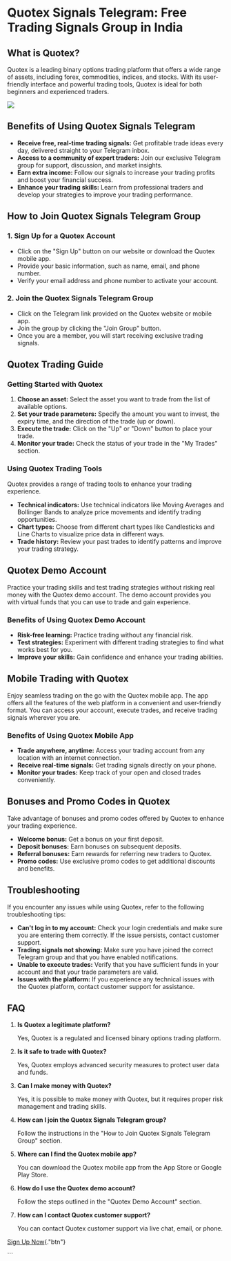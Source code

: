 # Quotex Signals Telegram: Free Trading Signals Group in India

## What is Quotex?

Quotex is a leading binary options trading platform that offers a wide
range of assets, including forex, commodities, indices, and stocks. With
its user-friendly interface and powerful trading tools, Quotex is ideal
for both beginners and experienced traders.

[![](https://static.quotex.io/files/8_en/300_250.jpg)](https://traff.sbs/brokerqxsignupf)

## Benefits of Using Quotex Signals Telegram

-   **Receive free, real-time trading signals:** Get profitable trade
    ideas every day, delivered straight to your Telegram inbox.
-   **Access to a community of expert traders:** Join our exclusive
    Telegram group for support, discussion, and market insights.
-   **Earn extra income:** Follow our signals to increase your trading
    profits and boost your financial success.
-   **Enhance your trading skills:** Learn from professional traders and
    develop your strategies to improve your trading performance.

## How to Join Quotex Signals Telegram Group

### 1. Sign Up for a Quotex Account

-   Click on the "Sign Up" button on our website or download the
    Quotex mobile app.
-   Provide your basic information, such as name, email, and phone
    number.
-   Verify your email address and phone number to activate your account.

### 2. Join the Quotex Signals Telegram Group

-   Click on the Telegram link provided on the Quotex website or mobile
    app.
-   Join the group by clicking the "Join Group" button.
-   Once you are a member, you will start receiving exclusive trading
    signals.

## Quotex Trading Guide

### Getting Started with Quotex

1.  **Choose an asset:** Select the asset you want to trade from the
    list of available options.
2.  **Set your trade parameters:** Specify the amount you want to
    invest, the expiry time, and the direction of the trade (up or
    down).
3.  **Execute the trade:** Click on the "Up" or "Down"
    button to place your trade.
4.  **Monitor your trade:** Check the status of your trade in the "My
    Trades" section.

### Using Quotex Trading Tools

Quotex provides a range of trading tools to enhance your trading
experience.

-   **Technical indicators:** Use technical indicators like Moving
    Averages and Bollinger Bands to analyze price movements and identify
    trading opportunities.
-   **Chart types:** Choose from different chart types like Candlesticks
    and Line Charts to visualize price data in different ways.
-   **Trade history:** Review your past trades to identify patterns and
    improve your trading strategy.

## Quotex Demo Account

Practice your trading skills and test trading strategies without risking
real money with the Quotex demo account. The demo account provides you
with virtual funds that you can use to trade and gain experience.

### Benefits of Using Quotex Demo Account

-   **Risk-free learning:** Practice trading without any financial risk.
-   **Test strategies:** Experiment with different trading strategies to
    find what works best for you.
-   **Improve your skills:** Gain confidence and enhance your trading
    abilities.

## Mobile Trading with Quotex

Enjoy seamless trading on the go with the Quotex mobile app. The app
offers all the features of the web platform in a convenient and
user-friendly format. You can access your account, execute trades, and
receive trading signals wherever you are.

### Benefits of Using Quotex Mobile App

-   **Trade anywhere, anytime:** Access your trading account from any
    location with an internet connection.
-   **Receive real-time signals:** Get trading signals directly on your
    phone.
-   **Monitor your trades:** Keep track of your open and closed trades
    conveniently.

## Bonuses and Promo Codes in Quotex

Take advantage of bonuses and promo codes offered by Quotex to enhance
your trading experience.

-   **Welcome bonus:** Get a bonus on your first deposit.
-   **Deposit bonuses:** Earn bonuses on subsequent deposits.
-   **Referral bonuses:** Earn rewards for referring new traders to
    Quotex.
-   **Promo codes:** Use exclusive promo codes to get additional
    discounts and benefits.

## Troubleshooting

If you encounter any issues while using Quotex, refer to the following
troubleshooting tips:

-   **Can\'t log in to my account:** Check your login credentials and
    make sure you are entering them correctly. If the issue persists,
    contact customer support.
-   **Trading signals not showing:** Make sure you have joined the
    correct Telegram group and that you have enabled notifications.
-   **Unable to execute trades:** Verify that you have sufficient funds
    in your account and that your trade parameters are valid.
-   **Issues with the platform:** If you experience any technical issues
    with the Quotex platform, contact customer support for assistance.

## FAQ

1.  **Is Quotex a legitimate platform?**

    Yes, Quotex is a regulated and licensed binary options trading
    platform.

2.  **Is it safe to trade with Quotex?**

    Yes, Quotex employs advanced security measures to protect user data
    and funds.

3.  **Can I make money with Quotex?**

    Yes, it is possible to make money with Quotex, but it requires
    proper risk management and trading skills.

4.  **How can I join the Quotex Signals Telegram group?**

    Follow the instructions in the "How to Join Quotex Signals
    Telegram Group" section.

5.  **Where can I find the Quotex mobile app?**

    You can download the Quotex mobile app from the App Store or Google
    Play Store.

6.  **How do I use the Quotex demo account?**

    Follow the steps outlined in the "Quotex Demo Account"
    section.

7.  **How can I contact Quotex customer support?**

    You can contact Quotex customer support via live chat, email, or
    phone.

[Sign Up Now](\%22https://traff.sbs/brokerqxsignup\%22){."btn"}

\`\`\`

